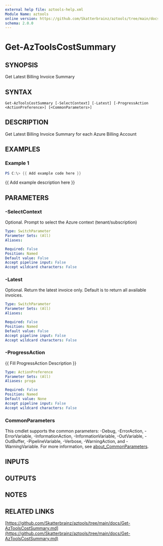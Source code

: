```yaml
---
external help file: aztools-help.xml
Module Name: aztools
online version: https://github.com/Skatterbrainz/aztools/tree/main/docs/Get-AzToolsCostSummary.md
schema: 2.0.0
---
```


# Get-AzToolsCostSummary

## SYNOPSIS
Get Latest Billing Invoice Summary

## SYNTAX

```
Get-AzToolsCostSummary [-SelectContext] [-Latest] [-ProgressAction <ActionPreference>] [<CommonParameters>]
```

## DESCRIPTION
Get Latest Billing Invoice Summary for each Azure Billing Account

## EXAMPLES

### Example 1
```powershell
PS C:\> {{ Add example code here }}
```

{{ Add example description here }}

## PARAMETERS

### -SelectContext
Optional.
Prompt to select the Azure context (tenant/subscription)

```yaml
Type: SwitchParameter
Parameter Sets: (All)
Aliases:

Required: False
Position: Named
Default value: False
Accept pipeline input: False
Accept wildcard characters: False
```

### -Latest
Optional.
Return the latest invoice only.
Default is to return all available invoices.

```yaml
Type: SwitchParameter
Parameter Sets: (All)
Aliases:

Required: False
Position: Named
Default value: False
Accept pipeline input: False
Accept wildcard characters: False
```

### -ProgressAction
{{ Fill ProgressAction Description }}

```yaml
Type: ActionPreference
Parameter Sets: (All)
Aliases: proga

Required: False
Position: Named
Default value: None
Accept pipeline input: False
Accept wildcard characters: False
```

### CommonParameters
This cmdlet supports the common parameters: -Debug, -ErrorAction, -ErrorVariable, -InformationAction, -InformationVariable, -OutVariable, -OutBuffer, -PipelineVariable, -Verbose, -WarningAction, and -WarningVariable. For more information, see [about_CommonParameters](http://go.microsoft.com/fwlink/?LinkID=113216).

## INPUTS

## OUTPUTS

## NOTES

## RELATED LINKS

[https://github.com/Skatterbrainz/aztools/tree/main/docs/Get-AzToolsCostSummary.md](https://github.com/Skatterbrainz/aztools/tree/main/docs/Get-AzToolsCostSummary.md)

